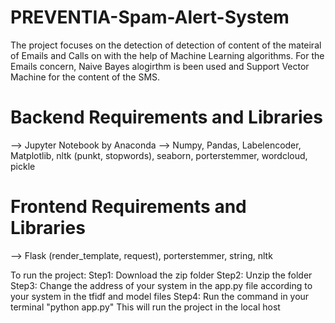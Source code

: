 # PREVENTIA-Spam-Alert-System
The project focuses on the detection of detection of content of the mateiral of Emails and Calls on with the help of Machine Learning algorithms. For the Emails concern, Naive Bayes alogirthm is been used and Support Vector Machine for the content of the SMS.

# Backend Requirements and Libraries
--> Jupyter Notebook by Anaconda
--> Numpy, Pandas, Labelencoder, Matplotlib, nltk (punkt, stopwords), seaborn, porterstemmer, wordcloud, pickle

# Frontend Requirements and Libraries
--> Flask (render_template, request), porterstemmer, string, nltk

To run the project:
Step1: Download the zip folder
Step2: Unzip the folder
Step3: Change the address of your system in the app.py file according to your system in the tfidf and model files
Step4: Run the command in your terminal "python app.py"
This will run the project in the local host
